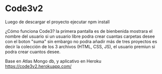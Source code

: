 # Code3v2
Luego de descargar el proyecto ejecutar
npm install

¿Cómo funciona Code3?
la primera pantalla es de bienbenida mostrara el nombre del usuario si un usuario libre podra crear cuantas carpetas desee con el boton 
"suma" sin embargo no podra añadir más de tres proyectos es decir la colección de los 3 archivos (HTML, CSS, JS), el usuario premiun si podra
crear cuantos desee. 

Base en Atlas Mongo db, y aplicativo en Heroku
https://code3v2.herokuapp.com/
